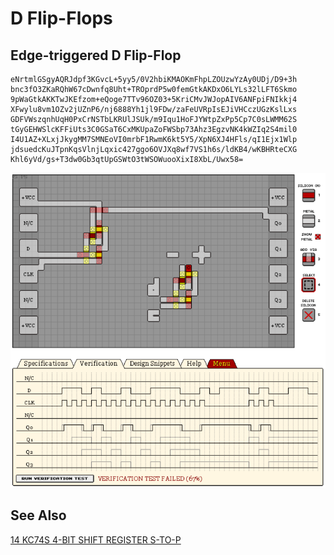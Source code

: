 # D Flip-Flops

## Edge-triggered D Flip-Flop

```
eNrtmlGSgyAQRJdpf3KGvcL+5yy5/0V2hbiKMAOKmFhpLZOUzwYzAy0UDj/D9+3h
bnc3fO3ZKaRQhW67cDwnfq8Uht+TROprdP5w0femGtkAKDxO6LYLs32lLFT6Skmo
9pWaGtkAKKTwJKEfzom+eQoge7TTv96OZ03+5KriCMvJWJopAIV6ANFpiFNIkkj4
XFwylu8vm1OZv2jUZnP6/nj6888Yh1jl9FDw/zaFeUVRpIsEJiVHCczUGzKslLxs
GDFVWszqnhUqH0PxCrNSTbLKRUlJSUk/m9Iqu1HoFJYWtpZxPp5Cp7C0sLWMM62S
tGyGEHWSlcKFFiUts3C0GSaT6CxMKUpaZoFWSbp73Ahz3EgzvNK4kWZIq2S4mil0
I4U1AZ+XLxjJkygMM7SMNEoVI0mrbF1RwmK6kt5Y5/XpN6XJ4HFls/qI1Ejx1Wlp
jdsuedcKuJTpnKqsVlnjLqxic427ggo6OVJXq8wf7VS1h6s/ldKB4/wKBHRteCXG
Khl6yVd/gs+T3dw0Gb3qtUpGSWtO3tWSOWuooXixI8XbL/Uwx58=
```

![D LATCH](./assets/d-flipflop.png)

## See Also

[14 KC74S 4-BIT SHIFT REGISTER S-TO-P](/levels/14%20KC74S%204-BIT%20SHIFT%20REGISTER%20S-TO-P.md)